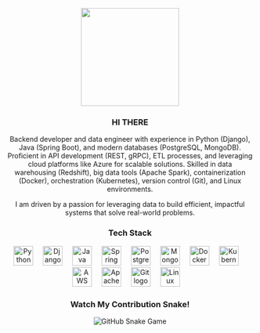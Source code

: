 <div align="center">
  <img height="200" src="https://media.giphy.com/media/v1.Y2lkPTc5MGI3NjExOW1sMnVybGk0aHF0ZGRucXI4N2d6Ynd0OWt3c3Jlejlwb242Z3JnaCZlcD12MV9pbnRlcm5hbF9naWZfYnlfaWQmY3Q9Zw/77rvjVcaJr1BgKSXtR/giphy.gif" />
</div>

<h3 align="center">HI THERE</h3>
<p align="center">
 Backend developer and data engineer with experience in Python (Django), Java (Spring Boot), and modern databases (PostgreSQL, MongoDB). Proficient in API development (REST, gRPC), ETL processes, and leveraging cloud platforms like Azure for scalable solutions. Skilled in data warehousing (Redshift), big data tools (Apache Spark), containerization (Docker), orchestration (Kubernetes), version control (Git), and Linux environments.
</p>
<p align="center">
  I am driven by a passion for leveraging data to build efficient, impactful systems that solve real-world problems.
</p>

<div align="center">
  <h3>Tech Stack</h3>
  <img src="https://cdn.jsdelivr.net/gh/devicons/devicon/icons/python/python-original.svg" height="40" alt="Python logo" />
  <img width="12" />
  <img src="https://cdn.jsdelivr.net/gh/devicons/devicon/icons/django/django-plain.svg" height="40" alt="Django logo" />
  <img width="12" />
  <img src="https://cdn.jsdelivr.net/gh/devicons/devicon/icons/java/java-original.svg" height="40" alt="Java logo" />
  <img width="12" />
  <img src="https://cdn.jsdelivr.net/gh/devicons/devicon/icons/spring/spring-original.svg" height="40" alt="Spring Boot logo" />
  <img width="12" />
  <img src="https://cdn.jsdelivr.net/gh/devicons/devicon/icons/postgresql/postgresql-original.svg" height="40" alt="PostgreSQL logo" />
  <img width="12" />
  <img src="https://cdn.jsdelivr.net/gh/devicons/devicon/icons/mongodb/mongodb-original.svg" height="40" alt="MongoDB logo" />
  <img width="12" />
  <img src="https://cdn.jsdelivr.net/gh/devicons/devicon/icons/docker/docker-original.svg" height="40" alt="Docker logo" />
  <img width="12" />
  <img src="https://cdn.jsdelivr.net/gh/devicons/devicon/icons/kubernetes/kubernetes-plain.svg" height="40" alt="Kubernetes logo" />
  <img width="12" />
  <img src="https://cdn.jsdelivr.net/gh/devicons/devicon/icons/amazonwebservices/amazonwebservices-original-wordmark.svg" height="40" alt="AWS logo" />
  <img width="12" />
  <img src="https://cdn.jsdelivr.net/gh/devicons/devicon/icons/apache/apache-original-wordmark.svg" height="40" alt="Apache Spark logo" />
  <img width="12" />
  <img src="https://cdn.jsdelivr.net/gh/devicons/devicon/icons/git/git-original.svg" height="40" alt="Git logo" />
  <img width="12" />
  <img src="https://cdn.jsdelivr.net/gh/devicons/devicon/icons/linux/linux-original.svg" height="40" alt="Linux logo" />
  <img width="12" />
 
</div>

###


###

<div align="center">
  <h3>Watch My Contribution Snake!</h3>
  <img src="https://github.com/dirshaye/dirshaye/raw/output/snake.svg" alt="GitHub Snake Game" />
</div>


###

